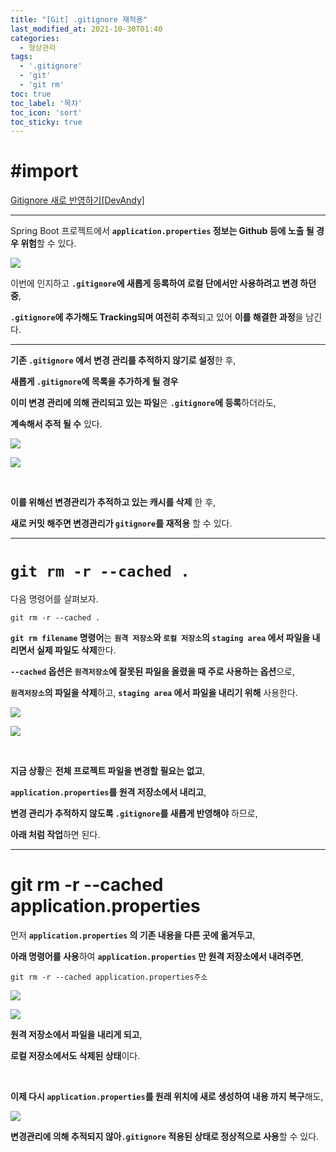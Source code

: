 ```yaml
---
title: "[Git] .gitignore 재적용"
last_modified_at: 2021-10-30T01:40
categories: 
  - 형상관리
tags: 
  - '.gitignore' 
  - 'git' 
  - 'git rm'
toc: true
toc_label: '목차'
toc_icon: 'sort'
toc_sticky: true
---
```

# #import 
[Gitignore 새로 반영하기[DevAndy]](https://youngjinmo.github.io/2021/03/apply-new-gitignore/)


---

Spring Boot 프로젝트에서 **`application.properties` 정보는 Github 등에 노출 될 경우 위험**할 수 있다.

![](https://images.velog.io/images/gillog/post/6cc95dae-8f1d-43c7-9802-eb84b8dc2c75/image.png)

이번에 인지하고 **`.gitignore`에 새롭게 등록하여 로컬 단에서만 사용하려고 변경 하던 중**,

**`.gitignore`에 추가해도 Tracking되며 여전히 추적**되고 있어 **이를 해결한 과정**을 남긴다.


---



**기존 `.gitignore` 에서 변경 관리를 추적하지 않기로 설정**한 후,

**새롭게 `.gitignore`에 목록을 추가하게 될 경우**

**이미 변경 관리에 의해 관리되고 있는 파일**은 **`.gitignore`에 등록**하더라도,

**계속해서 추적 될 수** 있다.


![](https://images.velog.io/images/gillog/post/11f91f44-2ad9-41f7-ba80-0e8831904ccc/image.png)

![](https://images.velog.io/images/gillog/post/e20fe9c9-bac4-4d1e-b25b-52bf5602177e/image.png)

<br>

**이를 위해선 변경관리가 추적하고 있는 캐시를 삭제** 한 후,

**새로 커밋 해주면 변경관리가 `gitignore`를 재적용** 할 수 있다.


---

# `git rm -r --cached .`

다음 명령어를 살펴보자.


`git rm -r --cached .`

**`git rm filename` 명령어**는 **`원격 저장소`와 `로컬 저장소`의 `staging area` 에서 파일을 내리면서 실제 파일도 삭제**한다.

**`--cached` 옵션은 `원격저장소`에 잘못된 파일을 올렸을 때 주로 사용하는 옵션**으로,

**`원격저장소`의 파일을 삭제**하고, **`staging area` 에서 파일을 내리기 위해** 사용한다.


![](https://images.velog.io/images/gillog/post/222a635f-73b5-4cb4-b39c-80cb8e6a2132/image.png)

![](https://images.velog.io/images/gillog/post/6d7661e7-d037-4a17-ace7-2abdcfac5b4f/image.png)


<br>

**지금 상황**은 **전체 프로젝트 파일을 변경할 필요는 없고**,

**`application.properties`를 원격 저장소에서 내리고**,

**변경 관리가 추적하지 않도록 `.gitignore`를 새롭게 반영해야** 하므로,

**아래 처럼 작업**하면 된다.

---

# git rm -r --cached application.properties

먼저 **`application.properties` 의 기존 내용을 다른 곳에 옮겨두고**,




**아래 명령어를 사용**하여 **`application.properties` 만 원격 저장소에서 내려주면**,

`git rm -r --cached application.properties주소`


![](https://images.velog.io/images/gillog/post/a7a64374-578b-4854-9ced-d68a68043ba8/image.png)



![](https://images.velog.io/images/gillog/post/d2a5f8c4-9387-41d6-8614-0f5161f2be11/image.png)

**원격 저장소에서 파일을 내리게 되고**,

**로컬 저장소에서도 삭제된 상태**이다.

<br>

**이제 다시 `application.properties`를 원래 위치에 새로 생성하여 내용 까지 복구**해도,

![](https://images.velog.io/images/gillog/post/9d9775fa-933b-423a-9a42-a5c27261fbc2/image.png)

**변경관리에 의해 추적되지 않아`.gitignore` 적용된 상태로 정상적으로 사용**할 수 있다.